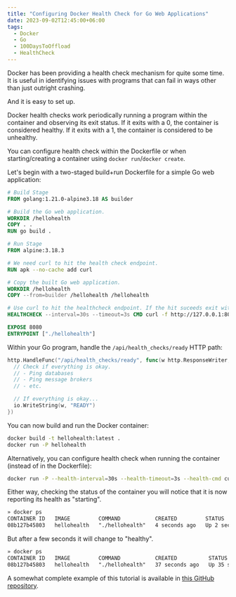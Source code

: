 ```yaml
---
title: "Configuring Docker Health Check for Go Web Applications"
date: 2023-09-02T12:45:00+06:00
tags:
  - Docker
  - Go
  - 100DaysToOffload
  - HealthCheck
---
```


Docker has been providing a health check mechanism for quite some time. It is useful in identifying issues with programs that can fail in ways other than just outright crashing.

And it is easy to set up.

Docker health checks work periodically running a program within the container and observing its exit status. If it exits with a 0, the container is considered healthy. If it exits with a 1, the container is considered to be unhealthy.

You can configure health check within the Dockerfile or when starting/creating a container using `docker run`/`docker create`.

Let's begin with a two-staged build+run Dockerfile for a simple Go web application:

``` Dockerfile
# Build Stage
FROM golang:1.21.0-alpine3.18 AS builder

# Build the Go web application.
WORKDIR /hellohealth
COPY . .
RUN go build .

# Run Stage
FROM alpine:3.18.3

# We need curl to hit the health check endpoint.
RUN apk --no-cache add curl

# Copy the built Go web application.
WORKDIR /hellohealth
COPY --from=builder /hellohealth /hellohealth

# Use curl to hit the healthcheck endpoint. If the hit suceeds exit with 0, 1 otherwise.
HEALTHCHECK --interval=30s --timeout=3s CMD curl -f http://127.0.0.1:8080/api/health_checks/ready || exit 1

EXPOSE 8080
ENTRYPOINT ["./hellohealth"]
```

Within your Go program, handle the `/api/health_checks/ready` HTTP path:

``` go
http.HandleFunc("/api/health_checks/ready", func(w http.ResponseWriter, r *http.Request) {
  // Check if everything is okay.
  // - Ping databases
  // - Ping message brokers
  // - etc.

  // If everything is okay...
  io.WriteString(w, "READY")
})
```

You can now build and run the Docker container:

``` sh
docker build -t hellohealth:latest .
docker run -P hellohealth
```

Alternatively, you can configure health check when running the container (instead of in the Dockerfile):

``` sh {linenos=false}
docker run -P --health-interval=30s --health-timeout=3s --health-cmd curl -f http://127.0.0.1:8080/api/health_checks/ready || exit 1 hellohealth
```

Either way, checking the status of the container you will notice that it is now reporting its health as "starting".

``` txt {linenos=false}
» docker ps
CONTAINER ID   IMAGE         COMMAND           CREATED         STATUS                            PORTS                                         NAMES
08b127b45803   hellohealth   "./hellohealth"   4 seconds ago   Up 2 seconds (health: starting)   0.0.0.0:32769->8080/tcp, :::32769->8080/tcp   elegant_colden
```

But after a few seconds it will change to "healthy".

``` txt {linenos=false}
» docker ps
CONTAINER ID   IMAGE         COMMAND           CREATED          STATUS                    PORTS                                         NAMES
08b127b45803   hellohealth   "./hellohealth"   37 seconds ago   Up 35 seconds (healthy)   0.0.0.0:32769->8080/tcp, :::32769->8080/tcp   elegant_colden
```

A somewhat complete example of this tutorial is available in [this GitHub repository](https://github.com/hjr265/hellohealth).
